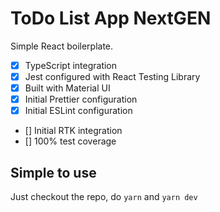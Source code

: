 # ToDo List App NextGEN

Simple React boilerplate.

- [x] TypeScript integration
- [x] Jest configured with React Testing Library
- [x] Built with Material UI
- [x] Initial Prettier configuration
- [x] Initial ESLint configuration
- [] Initial RTK integration
- [] 100% test coverage

## Simple to use

Just checkout the repo, do `yarn` and `yarn dev`

